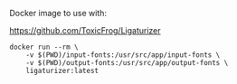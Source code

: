 Docker image to use with:

https://github.com/ToxicFrog/Ligaturizer

```shell
docker run --rm \
    -v $(PWD)/input-fonts:/usr/src/app/input-fonts \
    -v $(PWD)/output-fonts:/usr/src/app/output-fonts \
    ligaturizer:latest
```